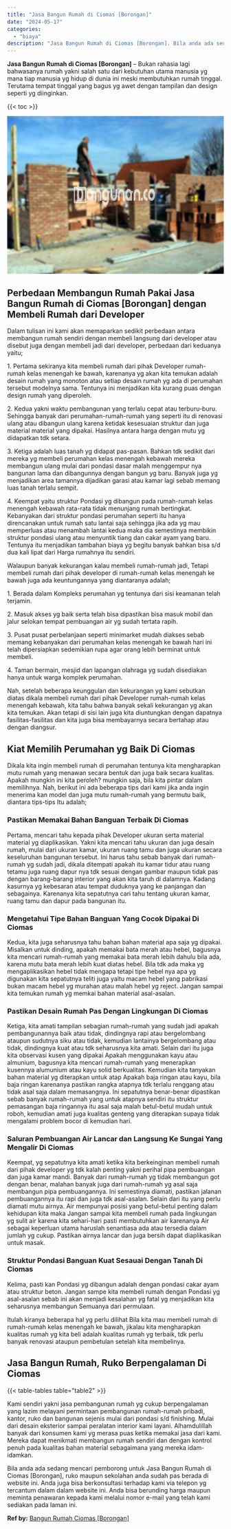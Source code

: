 ```yaml
---
title: "Jasa Bangun Rumah di Ciomas [Borongan]"
date: "2024-05-17"
categories: 
  - "biaya"
description: "Jasa Bangun Rumah di Ciomas [Borongan]. Bila anda ada sedang mencari pemborong untuk Jasa Bangun Rumah di Ciomas [Borongan], ruko maupun sekolahan anda sud..."
---
```


**Jasa Bangun Rumah di Ciomas \[Borongan\]** – Bukan rahasia lagi bahwasanya rumah yakni salah satu dari kebutuhan utama manusia yg mana tiap manusia yg hidup di dunia ini meski membutuhkan rumah tinggal. Terutama tempat tinggal yang bagus yg awet dengan tampilan dan design seperti yg diinginkan.

{{< toc >}}

![Jasa Bangun Rumah di Ciomas [Borongan]](/images/borong-bangunan-23.png)

## Perbedaan Membangun Rumah Pakai Jasa Bangun Rumah di Ciomas \[Borongan\] dengan Membeli Rumah dari Developer

Dalam tulisan ini kami akan memaparkan sedikit perbedaan antara membangun rumah sendiri dengan membeli langsung dari developer atau disebut juga dengan membeli jadi dari developer, perbedaan dari keduanya yaitu;

1\. Pertama sekiranya kita membeli rumah dari pihak Developer rumah-rumah kelas menengah ke bawah, karenanya yg akan kita temukan adalah desain rumah yang monoton atau setiap desain rumah yg ada di perumahan tersebut modelnya sama. Tentunya ini menjadikan kita kurang puas dengan design rumah yang diperoleh.

2\. Kedua yakni waktu pembangunan yang terlalu cepat atau terburu-buru. Sehingga banyak dari perumahan-rumah-rumah yang seperti itu di renovasi ulang atau dibangun ulang karena ketidak kesesuaian struktur dan juga material material yang dipakai. Hasilnya antara harga dengan mutu yg didapatkan tdk setara.

3\. Ketiga adalah luas tanah yg didapat pas-pasan. Bahkan tdk sedikit dari mereka yg membeli perumahan kelas menengah kebawah mereka membangun ulang mulai dari pondasi dasar malah menggempur nya bangunan lama dan dibangunnya dengan bangun yg baru. Banyak juga yg menjadikan area tamannya dijadikan garasi atau kamar lagi sebab memang luas tanah terlalu sempit.

4\. Keempat yaitu struktur Pondasi yg dibangun pada rumah-rumah kelas menengah kebawah rata-rata tidak menunjang rumah bertingkat. Kebanyakan dari struktur pondasi perumahan seperti itu hanya direncanakan untuk rumah satu lantai saja sehingga jika ada yg mau memperluas atau menambah lantai kedua maka dia semestinya membikin struktur pondasi ulang atau menyuntik tiang dan cakar ayam yang baru. Tentunya itu menjadikan tambahan biaya yg begitu banyak bahkan bisa s/d dua kali lipat dari Harga rumahnya itu sendiri.

Walaupun banyak kekurangan kalau membeli rumah-rumah jadi, Tetapi membeli rumah dari pihak developer di rumah-rumah kelas menengah ke bawah juga ada keuntungannya yang diantaranya adalah;

1\. Berada dalam Kompleks perumahan yg tentunya dari sisi keamanan telah terjamin.

2\. Masuk akses yg baik serta telah bisa dipastikan bisa masuk mobil dan jalur selokan tempat pembuangan air yg sudah tertata rapih.

3\. Pusat pusat perbelanjaan seperti minimarket mudah diakses sebab memang kebanyakan dari perumahan kelas menengah ke bawah hari ini telah dipersiapkan sedemikian rupa agar orang lebih berminat untuk membeli.

4\. Taman bermain, mesjid dan lapangan olahraga yg sudah disediakan hanya untuk warga komplek perumahan.

Nah, setelah beberapa keunggulan dan kekurangan yg kami sebutkan diatas dikala membeli rumah dari pihak Developer rumah-rumah kelas menengah kebawah, kita tahu bahwa banyak sekali kekurangan yg akan kita temukan. Akan tetapi di sisi lain juga kita diuntungkan dengan dapatnya fasilitas-fasilitas dan kita juga bisa membayarnya secara bertahap atau dengan diangsur.

## Kiat Memilih Perumahan yg Baik Di Ciomas

Dikala kita ingin membeli rumah di perumahan tentunya kita mengharapkan mutu rumah yang menawan secara bentuk dan juga baik secara kualitas. Apakah mungkin ini kita peroleh? mungkin saja, bila kita pintar dalam memilihnya. Nah, berikut ini ada beberapa tips dari kami jika anda ingin menerima kan model dan juga mutu rumah-rumah yang bermutu baik, diantara tips-tips Itu adalah;

### Pastikan Memakai Bahan Banguan Terbaik Di Ciomas

Pertama, mencari tahu kepada pihak Developer ukuran serta material material yg diaplikasikan. Yakni kita mencari tahu ukuran dan juga desain rumah, mulai dari ukuran kamar, ukuran ruang tamu dan juga ukuran secara keseluruhan bangunan tersebut. Ini harus tahu sebab banyak dari rumah-rumah yg sudah jadi, dikala ditempati apakah itu kamar tidur atau ruang tetamu juga ruang dapur nya tdk sesuai dengan gambar maupun tidak pas dengan barang-barang interior yang akan kita taruh di dalamnya. Kadang kasurnya yg kebesaran atau tempat duduknya yang ke panjangan dan sebagainya. Karenanya kita sepatutnya cari tahu tentang ukuran kamar, ruang tamu dan dapur pada bangunan itu.

### Mengetahui Tipe Bahan Banguan Yang Cocok Dipakai Di Ciomas

Kedua, kita juga seharusnya tahu bahan bahan material apa saja yg dipakai. Misalkan untuk dinding, apakah memakai bata merah atau hebel, bagusnya kita mencari rumah-rumah yang memakai bata merah lebih dahulu bila ada, karena mutu bata merah lebih kuat diatas hebel. Bila tdk ada maka yg mengaplikasikan hebel tidak mengapa tetapi tipe hebel nya apa yg digunakan kita sepatutnya teliti juga yaitu macam hebel yang pabrikasi bukan macam hebel yg murahan atau malah hebel yg reject. Jangan sampai kita temukan rumah yg memkai bahan material asal-asalan.

### Pastikan Desain Rumah Pas Dengan Lingkungan Di Ciomas

Ketiga, kita amati tampilan sebagian rumah-rumah yang sudah jadi apakah pembangunannya baik atau tidak, dindingnya rapi atau bergelombang ataupun sudutnya siku atau tidak, kemudian lantainya bergelombang atau tidak, dindingnya kuat atau tdk seharusnya kita amati. Selain dari itu juga kita observasi kusen yang dipakai Apakah menggunakan kayu atau almunium, bagusnya kita mencari rumah-rumah yang menerapkan kusennya alumunium atau kayu solid berkualitas. Kemudian kita tanyakan bahan material yg diterapkan untuk atap Apakah baja ringan atau kayu, bila baja ringan karenanya pastikan rangka atapnya tdk terlalu renggang atau tidak asal saja dalam memasangnya. Ini sepatutnya benar-benar dipastikan sebab banyak rumah-rumah yang untuk atapnya sendiri itu struktur pemasangan baja ringannya itu asal saja malah betul-betul mudah untuk roboh, kemudian amati juga kualitas genteng yang diterapkan supaya tidak mengalami problem bocor di kemudian hari.

### Saluran Pembuangan Air Lancar dan Langsung Ke Sungai Yang Mengalir Di Ciomas

Keempat, yg sepatutnya kita amati ketika kita berkeinginan membeli rumah dari pihak developer yg tdk kalah penting yakni perihal pipa pembuangan dan juga kamar mandi. Banyak dari rumah-rumah yg tidak membangun got dengan benar, malahan banyak juga dari rumah-rumah yg asal saja membangun pipa pembuangannya. Ini semestinya diamati, pastikan jalanan pembuangannya itu rapi dan juga tdk asal-asalan. Selain dari itu yang perlu diamati mutu airnya. Air mempunyai posisi yang betul-betul penting dalam kehidupan kita maka Jangan sampai kita membeli rumah pada lingkungan yg sulit air karena kita sehari-hari pasti membutuhkan air karenanya Air sebagai keperluan utama haruslah senantiasa ada atau tersedia dalam jumlah yg cukup. Pastikan airnya lancar dan juga bersih dapat diaplikasikan untuk masak.

### Struktur Pondasi Banguan Kuat Sesauai Dengan Tanah Di Ciomas

Kelima, pasti kan Pondasi yg dibangun adalah dengan pondasi cakar ayam atau struktur beton. Jangan sampe kita membeli rumah dengan Pondasi yg asal-asalan sebab ini akan menjadi kesalahan yg fatal yg menjadikan kita seharusnya membangun Semuanya dari permulaan.

Itulah kiranya beberapa hal yg perlu dilihat Bila kita mau membeli rumah di rumah-rumah kelas menengah ke bawah, jikalau kita mengharapkan kualitas rumah yg kita beli adalah kualitas rumah yg terbaik, tdk perlu banyak renovasi ataupun pembetulan setelah kita membelinya.

## Jasa Bangun Rumah, Ruko Berpengalaman Di Ciomas

{{< table-tables table="table2" >}}

Kami sendiri yakni jasa pembangunan rumah yg cukup berpengalaman yang lazim melayani permintaan pembangunan rumah-rumah pribadi, kantor, ruko dan bangunan sejenis mulai dari pondasi s/d finishing. Mulai dari desain eksterior sampai peralatan interior kami layani. Alhamdulillah banyak dari konsumen kami yg merasa puas ketika memakai jasa dari kami. Mereka dapat menikmati membangun rumah sendiri dan dengan kontrol penuh pada kualitas bahan material sebagaimana yang mereka idam-idamkan.

Bila anda ada sedang mencari pemborong untuk Jasa Bangun Rumah di Ciomas \[Borongan\], ruko maupun sekolahan anda sudah pas berada di website ini. Anda juga bisa berkonsultasi terhadap kami via telepon yg tercantum dalam dalam website ini. Anda bisa berunding harga maupun meminta penawaran kepada kami melalui nomor e-mail yang telah kami sediakan pada laman ini.

**Ref by:** [Bangun Rumah Ciomas [Borongan]](https://id.wikipedia.org/wiki/Bangun)
